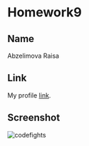 # Homework9

## Name

Abzelimova Raisa


## Link

My profile [link](https://codefights.com/profile/raisaabzelimova).


## Screenshot

![codefights](https://pp.userapi.com/c840325/v840325977/27f18/z21upwZs2cE.jpg)
